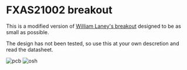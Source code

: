 # FXAS21002 breakout

This is a modified version of [William Laney's breakout](https://github.com/WLaney/FXAS21002-gyro-PCB) designed to be as small as possible.

The design has not been tested, so use this at your own descretion and read the datasheet.

![pcb](pcb.png "PCB")
![osh](osh.png "OSH Park")
